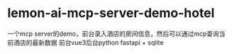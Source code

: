 # lemon-ai-mcp-server-demo-hotel
一个mcp server的demo，前台录入酒店的房间信息，然后可以通过mcp查询当前酒店的最新数据 前台vue3后台python fastapi + sqlite

